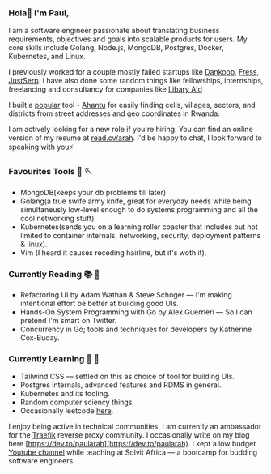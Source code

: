 
### Hola👋 I'm Paul, 

I am a software engineer passionate about translating business requirements, objectives and goals into scalable products for users. My core skills include Golang, Node.js, MongoDB, Postgres, Docker, Kubernetes, and Linux.  
 
 I previously worked for a couple mostly failed startups like [Dankoob](https://dankoob.com/), [Fress](https://fress.app/), [JustSerp](https://justserp.com/). I have also done some random things like fellowships, internships, freelancing and consultancy for companies like [Libary Aid](https://librarytracker.org/)
 
I built a [popular](https://twitter.com/ArahPaul/status/1534999763095019523) tool - [Ahantu](https://www.ahantu.rw/)  for easily finding cells, villages, sectors, and districts from street addresses and geo coordinates in Rwanda. 

I am actively looking for a new role if you're hiring. You can find an online version of my resume at [read.cv/arah](https://read.cv/arah). I'd be happy to chat, I look forward to speaking with you⚡️

### Favourites Tools 🧵 🪡
* MongoDB(keeps your db problems till later)
* Golang(a true swife army knife, great for everyday needs while being simultaneusly low-level enough to do systems programming and all the cool networking stuff).
* Kubernetes(sends you on a learning roller coaster that includes but not limited to container internals, networking, security, deployment patterns & linux).
* Vim (I heard it causes receding hairline, but it's woth it). 

### Currently Reading 📚 📖 
* Refactoring UI by Adam Wathan & Steve Schoger — I'm making intentional effort be better at building good UIs. 
* Hands-On System Programming with Go by Alex Guerrieri — So I can pretend I'm smart on Twitter. 
* Concurrency in Go; tools and techniques for developers by Katherine Cox-Buday.

### Currently Learning  📝 📌 
* Tailwind CSS — settled on this as choice of tool for building UIs. 
* Postgres internals, advanced features and RDMS in general. 
* Kubernetes and its tooling. 
* Random computer sciency things. 
* Occasionally leetcode [here](https://leetcode.com/paularah/).


I enjoy being active in technical communities. I am currently an ambassador for the [Traefik](https://traefik.io/) reverse proxy community. I occasionally write on my blog here [https://dev.to/paularah](https://dev.to/paularah).
I kept a low budget [Youtube channel](https://www.youtube.com/channel/UCgLDHwAR153t_Yv2cIi3z0g) while teaching at Solvit Africa — a bootcamp for budding software engineers.  

